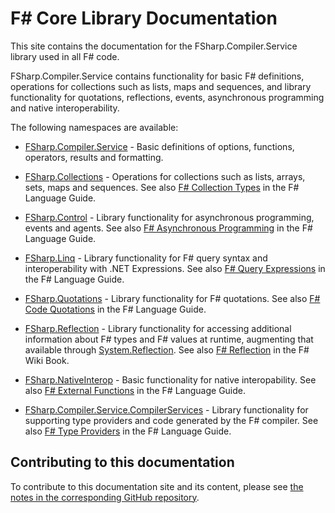 
# F# Core Library Documentation

This site contains the documentation for the FSharp.Compiler.Service library used in all F# code.

FSharp.Compiler.Service contains functionality for basic F# definitions, operations for collections such as lists, maps and sequences,
and library functionality for quotations, reflections, events, asynchronous programming and native interoperability.

The following namespaces are available:

* [FSharp.Compiler.Service](reference/fsharp-core.html) - Basic definitions of options, functions, operators, results and formatting.

* [FSharp.Collections](reference/fsharp-collections.html) - Operations for collections such as lists, arrays, sets, maps and sequences. See also [F# Collection Types](https://docs.microsoft.com/dotnet/fsharp/language-reference/fsharp-collection-types) in the F# Language Guide.

* [FSharp.Control](reference/fsharp-control.html) - Library functionality for asynchronous programming, events and agents. See also [F# Asynchronous Programming](https://docs.microsoft.com/en-us/dotnet/fsharp/language-reference/asynchronous-workflows) in the F# Language Guide.

* [FSharp.Linq](reference/fsharp-linq.html) - Library functionality for F# query syntax and interoperability with .NET Expressions. See also [F# Query Expressions](https://docs.microsoft.com/en-us/dotnet/fsharp/language-reference/query-expressions) in the F# Language Guide.

* [FSharp.Quotations](reference/fsharp-quotations.html) - Library functionality for F# quotations. See also [F# Code Quotations](https://docs.microsoft.com/dotnet/fsharp/language-reference/code-quotations) in the F# Language Guide.

* [FSharp.Reflection](reference/fsharp-reflection.html) - Library functionality for accessing additional information about F# types and F# values at runtime, augmenting that available through [System.Reflection](https://docs.microsoft.com/dotnet/api/system.reflection). See also [F# Reflection](https://en.wikibooks.org/wiki/F_Sharp_Programming/Reflection) in the F# Wiki Book.  

* [FSharp.NativeInterop](reference/fsharp-nativeinterop.html) - Basic functionality for native interopability. See also [F# External Functions](https://docs.microsoft.com/en-us/dotnet/fsharp/language-reference/functions/external-functions) in the F# Language Guide. 

* [FSharp.Compiler.Service.CompilerServices](reference/fsharp-core-compilerservices.html) - Library functionality for supporting type providers and code generated by the F# compiler. See also [F# Type Providers](https://docs.microsoft.com/en-us/dotnet/fsharp/tutorials/type-providers/) in the F# Language Guide. 

## Contributing to this documentation

To contribute to this documentation site and its content, please see [the notes in the corresponding GitHub repository](https://github.com/fsharp/fsharp-core-docs).
